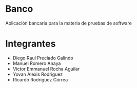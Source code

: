 # Banco
Aplicación bancaria para la materia de pruebas de software
<h1>Integrantes</h1>
<ul>
  <li>Diego Raul Preciado Galindo</li>
  <li>Manuel Romero Anaya</li>
  <li>Victor Emmanuel Rocha Aguilar</li>
  <li>Yovan Alexis Rodriguez</li>
  <li>Ricardo Rodriguez Correa</li>
</ul>
